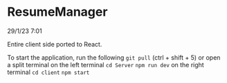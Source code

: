 # ResumeManager

29/1/23 7:01

Entire client side ported to React.

To start the application, run the following
`git pull`
(ctrl + shift + 5) or open a split terminal
on the left terminal
`cd Server`
`npm run dev`
on the right terminal
`cd client`
`npm start`
